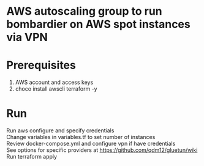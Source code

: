 # AWS autoscaling group to run bombardier on AWS spot instances via VPN

# Prerequisites
1. AWS account and access keys
2. choco install awscli terraform -y

# Run
Run aws configure and specify credentials  
Change variables in variables.tf to set number of instances  
Review docker-compose.yml and configure vpn if have credentials  
See options for specific providers at https://github.com/qdm12/gluetun/wiki  
Run terraform apply




